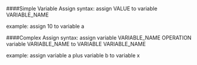 ####Simple Variable Assign
syntax: assign VALUE to variable VARIABLE_NAME 

example: assign 10 to variable a

####Complex Assign
syntax: assign variable VARIABLE_NAME OPERATION variable VARIABLE_NAME to VARIABLE VARIABLE_NAME

example: assign variable a plus variable b to variable x